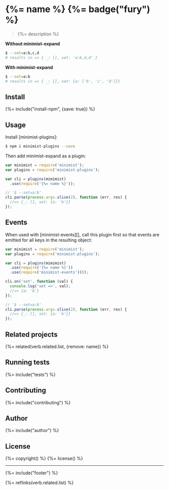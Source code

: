 # {%= name %} {%= badge("fury") %}

> {%= description %}

**Without minimist-expand**

```sh
$ --set=a:b,c,d
# results in => { _: [], set: 'a:b,d,d' }
```

**With minimist-expand**

```sh
$ --set=a:b
# results in => { _: [], set: {a: ['b', 'c', 'd']}}
```

## Install
{%= include("install-npm", {save: true}) %}

## Usage

Install [minimist-plugins]:

```sh
$ npm i minimist-plugins --save
```

Then add minimist-expand as a plugin:

```js
var minimist = require('minimist');
var plugins = require('minimist-plugins');

var cli = plugins(mimimist)
  .use(require('{%= name %}'));

// '$ --set=a:b'
cli.parse(process.argv.slice(2), function (err, res) {
  //=> {_: [], set: {a: 'b'}}
});
```

## Events

When used with [minimist-events][], call this plugin first so that events are emitted for all keys in the resulting object:

```js
var minimist = require('minimist');
var plugins = require('minimist-plugins');

var cli = plugins(mimimist)
  .use(require('{%= name %}'))
  .use(require('minimist-events')());

cli.on('set', function (val) {
  console.log('set =>', val);
  //=> {a: 'b'}
});

// '$ --set=a:b'
cli.parse(process.argv.slice(2), function (err, res) {
  //=> {_: [], set: {a: 'b'}}
});
```

## Related projects
{%= related(verb.related.list, {remove: name}) %}  

## Running tests
{%= include("tests") %}

## Contributing
{%= include("contributing") %}

## Author
{%= include("author") %}

## License
{%= copyright() %}
{%= license() %}

***

{%= include("footer") %}

{%= reflinks(verb.related.list) %}